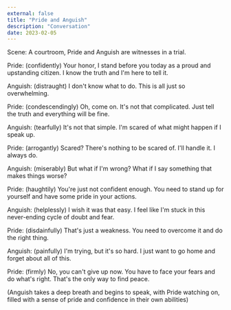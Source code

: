 ```yaml
---
external: false
title: "Pride and Anguish"
description: "Conversation"
date: 2023-02-05
---
```


Scene: A courtroom, Pride and Anguish are witnesses in a trial.

Pride: (confidently) Your honor, I stand before you today as a proud and upstanding citizen. I know the truth and I'm here to tell it.

Anguish: (distraught) I don't know what to do. This is all just so overwhelming.

Pride: (condescendingly) Oh, come on. It's not that complicated. Just tell the truth and everything will be fine.

Anguish: (tearfully) It's not that simple. I'm scared of what might happen if I speak up.

Pride: (arrogantly) Scared? There's nothing to be scared of. I'll handle it. I always do.

Anguish: (miserably) But what if I'm wrong? What if I say something that makes things worse?

Pride: (haughtily) You're just not confident enough. You need to stand up for yourself and have some pride in your actions.

Anguish: (helplessly) I wish it was that easy. I feel like I'm stuck in this never-ending cycle of doubt and fear.

Pride: (disdainfully) That's just a weakness. You need to overcome it and do the right thing.

Anguish: (painfully) I'm trying, but it's so hard. I just want to go home and forget about all of this.

Pride: (firmly) No, you can't give up now. You have to face your fears and do what's right. That's the only way to find peace.

(Anguish takes a deep breath and begins to speak, with Pride watching on, filled with a sense of pride and confidence in their own abilities)
